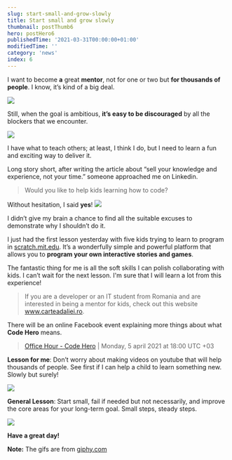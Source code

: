 ```yaml
---
slug: start-small-and-grow-slowly
title: Start small and grow slowly
thumbnail: postThumb6
hero: postHero6
publishedTime: '2021-03-31T00:00:00+01:00'
modifiedTime: ''
category: 'news'
index: 6
---
```


I want to become **a** great **mentor**, not for one or two but **for thousands of people**.
I know, it’s kind of a big deal.

<img class="c-giphy" src="https://media.giphy.com/media/CjmvTCZf2U3p09Cn0h/giphy.gif" />

Still, when the goal is ambitious, **it’s easy to be discouraged** by all the blockers that we encounter.

<img class="c-giphy" src="https://media.giphy.com/media/vWJNLvfIEsXzW/giphy.gif" />

I have what to teach others; at least, I think I do, but I need to learn a fun and exciting way to deliver it.

Long story short, after writing the article about “sell your knowledge and experience, not your time.” someone approached me on Linkedin.

> Would you like to help kids learning how to code?

Without hesitation, I said **yes**!
<img class="c-giphy" src="https://media.giphy.com/media/Z6f7vzq3iP6Mw/giphy.gif" />

I didn’t give my brain a chance to find all the suitable excuses to demonstrate why I shouldn’t do it.

I just had the first lesson yesterday with five kids trying to learn to program in <a href="https://scratch.mit.edu" target="_blank" rel="noreferrer">scratch.mit.edu</a>. It’s a wonderfully simple and powerful platform that allows you to **program your own interactive stories and games**.

The fantastic thing for me is all the soft skills I can polish collaborating with kids. I can’t wait for the next lesson. I'm sure that I will learn a lot from this experience!

> If you are a developer or an IT student from Romania and are interested in being a mentor for kids, check out this website <a href="" target="_blank" rel="noreferrer">www.carteadaliei.ro</a>.

There will be an online Facebook event explaining more things about what **Code Hero** means.

> <a href="https://www.facebook.com/events/472601307223654" target="_blank" rel="noreferrer">Office Hour - Code Hero</a> | Monday, 5 april 2021 at 18:00 UTC +03

**Lesson for me**: Don’t worry about making videos on youtube that will help thousands of people. See first if I can help a child to learn something new. Slowly but surely!

<img class="c-giphy" src="https://media.giphy.com/media/Y3G8Mgonb9eIQn8z1A/giphy.gif" />

**General Lesson**: Start small, fail if needed but not necessarily, and improve the core areas for your long-term goal. Small steps, steady steps.

<img class="c-giphy" src="https://media.giphy.com/media/McgWV3RzDQZZNdFWRA/giphy.gif" />

**Have a great day!**

**Note:** The gifs are from <a href="https://giphy.com" target="_blank" rel="noreferrer">giphy.com</a>
